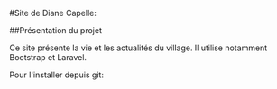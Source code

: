#Site de Diane Capelle:

##Présentation du projet

Ce site présente la vie et les actualités du village.
Il utilise notamment Bootstrap et Laravel.

Pour l'installer depuis git:


